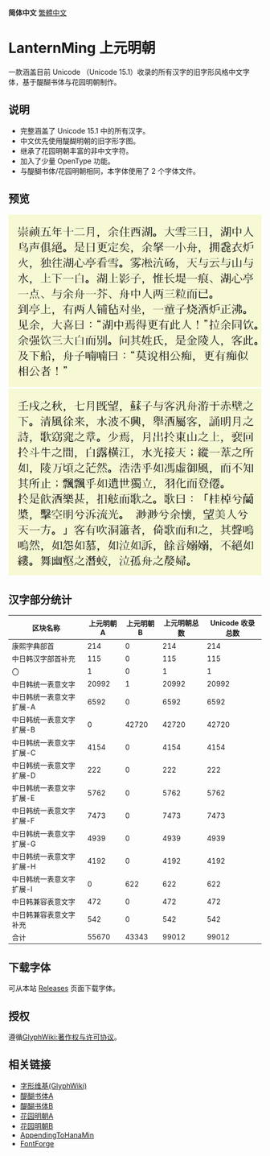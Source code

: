 **简体中文** [繁體中文](README-TC.md#LanternMing-上元明朝)
# LanternMing 上元明朝
一款涵盖目前 Unicode （Unicode 15.1）收录的所有汉字的旧字形风格中文字体，基于醍醐书体与花园明朝制作。

## 说明
* 完整涵盖了 Unicode 15.1 中的所有汉字。
* 中文优先使用醍醐明朝的旧字形字图。
* 继承了花园明朝丰富的非中文字符。
* 加入了少量 OpenType 功能。
* 与醍醐书体/花园明朝相同，本字体使用了 2 个字体文件。

## 预览
![image](./pictures/hn001.jpg)  
![image](./pictures/hn002.jpg)  

## 汉字部分统计
 | 区块名称 | 上元明朝A | 上元明朝B | 上元明朝总数 | Unicode 收录总数 |
 | ---- | ---- | ---- | ---- | ---- |
 | 康熙字典部首 | 214 | 0 | 214 | 214 |
 | 中日韩汉字部首补充 | 115 | 0 | 115 | 115 |
 | 〇 | 1 | 0 | 1 | 1 |
 | 中日韩统一表意文字 | 20992 | 1 | 20992 | 20992 |
 | 中日韩统一表意文字扩展-A | 6592 | 0 | 6592 | 6592 |
 | 中日韩统一表意文字扩展-B | 0 | 42720 | 42720 | 42720 |
 | 中日韩统一表意文字扩展-C | 4154 | 0 | 4154 | 4154 |
 | 中日韩统一表意文字扩展-D | 222 | 0 | 222 | 222 |
 | 中日韩统一表意文字扩展-E | 5762 | 0 | 5762 | 5762 |
 | 中日韩统一表意文字扩展-F | 7473 | 0 | 7473 | 7473 |
 | 中日韩统一表意文字扩展-G | 4939 | 0 | 4939 | 4939 |
 | 中日韩统一表意文字扩展-H | 4192 | 0 | 4192 | 4192 |
 | 中日韩统一表意文字扩展-I | 0 | 622 | 622 | 622 |
 | 中日韩兼容表意文字 | 472 | 0 | 472 | 472 |
 | 中日韩兼容表意文字补充 | 542 | 0 | 542 | 542 |
 | 合计 | 55670 | 43343 | 99012 | 99012 |


## 下载字体
可从本站 [Releases](../../releases) 页面下载字体。

## 授权
遵循[GlyphWiki:著作权与许可协议](http://zhs.glyphwiki.org/wiki/GlyphWiki:著作权与许可协议)。

## 相关链接
* [字形维基(GlyphWiki)](https://glyphwiki.org/)
* [醍醐书体A](https://glyphwiki.org/wiki/Group:nobu_醍醐書體A)
* [醍醐书体B](https://glyphwiki.org/wiki/Group:nobu_醍醐書體B)
* [花园明朝A](https://glyphwiki.org/wiki/Group:kamichi_hma)
* [花园明朝B](https://glyphwiki.org/wiki/Group:kamichi_hmb)
* [AppendingToHanaMin](https://glyphwiki.org/wiki/Group:cutra_AppendingToHanaMin)
* [FontForge](https://github.com/fontforge/fontforge)
